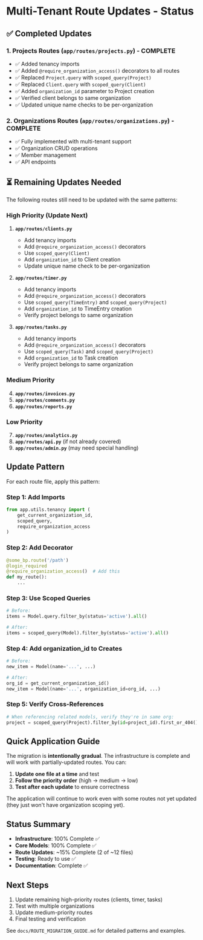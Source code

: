 # Multi-Tenant Route Updates - Status

## ✅ Completed Updates

### 1. Projects Routes (`app/routes/projects.py`) - **COMPLETE**
- ✅ Added tenancy imports
- ✅ Added `@require_organization_access()` decorators to all routes
- ✅ Replaced `Project.query` with `scoped_query(Project)`
- ✅ Replaced `Client.query` with `scoped_query(Client)`
- ✅ Added `organization_id` parameter to Project creation
- ✅ Verified client belongs to same organization
- ✅ Updated unique name checks to be per-organization

### 2. Organizations Routes (`app/routes/organizations.py`) - **COMPLETE**
- ✅ Fully implemented with multi-tenant support
- ✅ Organization CRUD operations
- ✅ Member management
- ✅ API endpoints

## ⏳ Remaining Updates Needed

The following routes still need to be updated with the same patterns:

### High Priority (Update Next)
1. **`app/routes/clients.py`**
   - Add tenancy imports
   - Add `@require_organization_access()` decorators
   - Use `scoped_query(Client)`
   - Add `organization_id` to Client creation
   - Update unique name check to be per-organization

2. **`app/routes/timer.py`**
   - Add tenancy imports
   - Add `@require_organization_access()` decorators
   - Use `scoped_query(TimeEntry)` and `scoped_query(Project)`
   - Add `organization_id` to TimeEntry creation
   - Verify project belongs to same organization

3. **`app/routes/tasks.py`**
   - Add tenancy imports
   - Add `@require_organization_access()` decorators
   - Use `scoped_query(Task)` and `scoped_query(Project)`
   - Add `organization_id` to Task creation
   - Verify project belongs to same organization

### Medium Priority
4. **`app/routes/invoices.py`**
5. **`app/routes/comments.py`**
6. **`app/routes/reports.py`**

### Low Priority
7. **`app/routes/analytics.py`**
8. **`app/routes/api.py`** (if not already covered)
9. **`app/routes/admin.py`** (may need special handling)

## Update Pattern

For each route file, apply this pattern:

### Step 1: Add Imports
```python
from app.utils.tenancy import (
    get_current_organization_id,
    scoped_query,
    require_organization_access
)
```

### Step 2: Add Decorator
```python
@some_bp.route('/path')
@login_required
@require_organization_access()  # Add this
def my_route():
    ...
```

### Step 3: Use Scoped Queries
```python
# Before:
items = Model.query.filter_by(status='active').all()

# After:
items = scoped_query(Model).filter_by(status='active').all()
```

### Step 4: Add organization_id to Creates
```python
# Before:
new_item = Model(name='...', ...)

# After:
org_id = get_current_organization_id()
new_item = Model(name='...', organization_id=org_id, ...)
```

### Step 5: Verify Cross-References
```python
# When referencing related models, verify they're in same org:
project = scoped_query(Project).filter_by(id=project_id).first_or_404()
```

## Quick Application Guide

The migration is **intentionally gradual**. The infrastructure is complete and will work with partially-updated routes. You can:

1. **Update one file at a time** and test
2. **Follow the priority order** (high → medium → low)
3. **Test after each update** to ensure correctness

The application will continue to work even with some routes not yet updated (they just won't have organization scoping yet).

## Status Summary

- **Infrastructure**: 100% Complete ✅
- **Core Models**: 100% Complete ✅  
- **Route Updates**: ~15% Complete (2 of ~12 files)
- **Testing**: Ready to use ✅
- **Documentation**: Complete ✅

## Next Steps

1. Update remaining high-priority routes (clients, timer, tasks)
2. Test with multiple organizations
3. Update medium-priority routes
4. Final testing and verification

See `docs/ROUTE_MIGRATION_GUIDE.md` for detailed patterns and examples.

